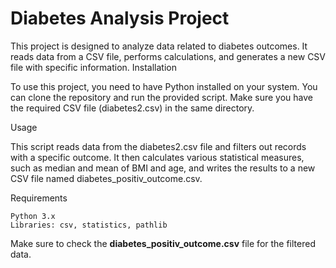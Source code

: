 # Diabetes Analysis Project

This project is designed to analyze data related to diabetes outcomes. It reads data from a CSV file, performs calculations, and generates a new CSV file with specific information.
Installation

To use this project, you need to have Python installed on your system. You can clone the repository and run the provided script. Make sure you have the required CSV file (diabetes2.csv) in the same directory.

Usage

This script reads data from the diabetes2.csv file and filters out records with a specific outcome. It then calculates various statistical measures, such as median and mean of BMI and age, and writes the results to a new CSV file named diabetes_positiv_outcome.csv.

Requirements

    Python 3.x
    Libraries: csv, statistics, pathlib

Make sure to check the **diabetes_positiv_outcome.csv** file for the filtered data.
